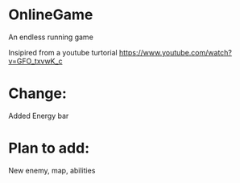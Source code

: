# OnlineGame


An endless running game

Insipired from a youtube turtorial https://www.youtube.com/watch?v=GFO_txvwK_c 

# Change:
Added Energy bar

# Plan to add:

New enemy, map, abilities
